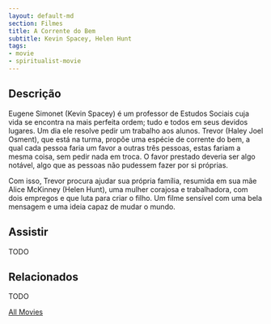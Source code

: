 ```yaml
---
layout: default-md
section: Filmes
title: A Corrente do Bem
subtitle: Kevin Spacey, Helen Hunt
tags: 
- movie
- spiritualist-movie
---
```


## Descrição
 Eugene Simonet (Kevin Spacey) é um professor de Estudos Sociais cuja vida se encontra na mais perfeita ordem; tudo e todos em seus devidos lugares. Um dia ele resolve pedir um trabalho aos alunos. Trevor (Haley Joel Osment), que está na turma, propõe uma espécie de corrente do bem, a qual cada pessoa faria um favor a outras três pessoas, estas fariam a mesma coisa, sem pedir nada em troca. O favor prestado deveria ser algo notável, algo que as pessoas não pudessem fazer por si próprias.
 
 Com isso, Trevor procura ajudar sua própria família, resumida em sua mãe Alice McKinney (Helen Hunt), uma mulher corajosa e trabalhadora, com dois empregos e que luta para criar o filho. Um filme sensível com uma bela mensagem e uma ideia capaz de mudar o mundo. 


## Assistir
TODO

## Relacionados
TODO


<a href="/movies" class="button">All Movies</a>